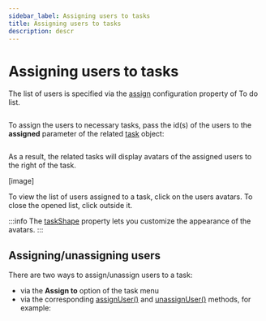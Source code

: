 ```yaml
---
sidebar_label: Assigning users to tasks
title: Assigning users to tasks
description: descr
---
```


# Assigning users to tasks

The list of users is specified via the [assign](../../api/configs/assign_config/) configuration property of To do list.

~~~js
~~~

To assign the users to necessary tasks, pass the id(s) of the users to the **assigned** parameter of the related [task](../../api/configs/data_config/) object:

~~~js
~~~

As a result, the related tasks will display avatars of the assigned users to the right of the task.

[image]

To view the list of users assigned to a task, click on the users avatars. To close the opened list, click outside it.

:::info
The [taskShape](../../api/configs/taskshape_config/) property lets you customize the appearance of the avatars.
:::

## Assigning/unassigning users

There are two ways to assign/unassign users to a task:

- via the **Assign to** option of the task menu
- via the corresponding [assignUser()](../../api/methods/assignuser_method/) and [unassignUser()](../../api/methods/unassignuser_method/) methods, for example:

~~~js
~~~
